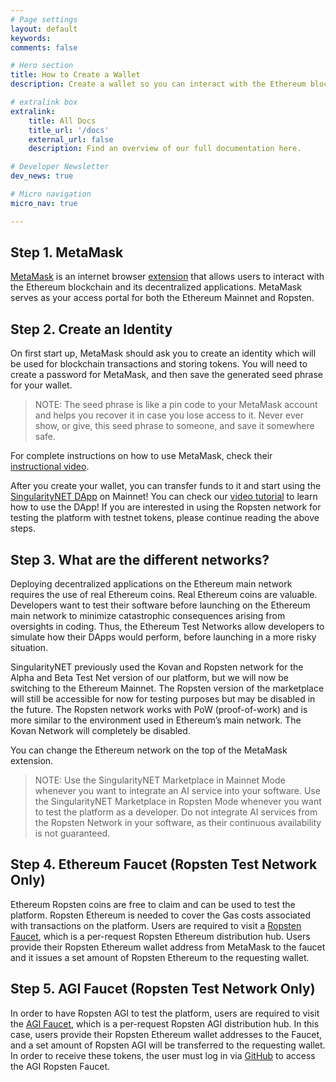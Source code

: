 ```yaml
---
# Page settings
layout: default
keywords:
comments: false

# Hero section
title: How to Create a Wallet
description: Create a wallet so you can interact with the Ethereum blockchain

# extralink box
extralink:
    title: All Docs
    title_url: '/docs'
    external_url: false
    description: Find an overview of our full documentation here.

# Developer Newsletter
dev_news: true

# Micro navigation
micro_nav: true

---
```


## Step 1. MetaMask

[MetaMask](https://metamask.io/) is an internet browser [extension](https://chrome.google.com/webstore/detail/metamask/nkbihfbeogaeaoehlefnkodbefgpgknn) that allows users to interact with the Ethereum blockchain and its decentralized applications. MetaMask serves as your access portal for both the Ethereum Mainnet and Ropsten.

## Step 2. Create an Identity

On first start up, MetaMask should ask you to create an identity which will be used for blockchain transactions and storing tokens. You will need to create a password for MetaMask, and then save the generated seed phrase for your wallet.

>NOTE: The seed phrase is like a pin code to your MetaMask account and helps you recover it in case you lose access to it. Never ever show, or give, this seed phrase to someone, and save it somewhere safe.

For complete instructions on how to use MetaMask, check their [instructional video](https://www.youtube.com/watch?time_continue=6&v=ZIGUC9JAAw8).

After you create your wallet, you can transfer funds to it and start using the [SingularityNET DApp](https://beta.singularitynet.io/) on Mainnet! You can check our [video tutorial](https://www.youtube.com/watch?v=j_9yLRQ1bE4) to learn how to use the DApp!
If you are interested in using the Ropsten network for testing the platform with testnet tokens, please continue reading the above steps.

## Step 3. What are the different networks?

Deploying decentralized applications on the Ethereum main network requires the use of real Ethereum coins. Real Ethereum coins are valuable. Developers want to test their software before launching on the Ethereum main network to minimize catastrophic consequences arising from oversights in coding. Thus, the Ethereum Test Networks allow developers to simulate how their DApps would perform, before launching in a more risky situation.

SingularityNET previously used the Kovan and Ropsten network for the Alpha and Beta Test Net version of our platform, but we will now be switching to the Ethereum Mainnet. The Ropsten version of the marketplace will still be accessible for now for testing purposes but may be disabled in the future. The Ropsten network works with PoW (proof-of-work) and is more similar to the environment used in Ethereum’s main network. The Kovan Network will completely be disabled.

You can change the Ethereum network on the top of the MetaMask extension.

>NOTE: Use the SingularityNET Marketplace in Mainnet Mode whenever you want to integrate an AI service into your software. Use the SingularityNET Marketplace in Ropsten Mode whenever you want to test the platform as a developer. Do not integrate AI services from the Ropsten Network in your software, as their continuous availability is not guaranteed.

## Step 4. Ethereum Faucet (Ropsten Test Network Only)

Ethereum Ropsten coins are free to claim and can be used to test the platform. Ropsten Ethereum is needed to cover the Gas costs associated with transactions on the platform. Users are required to visit a [Ropsten Faucet](https://faucet.metamask.io/), which is a per-request Ropsten Ethereum distribution hub. Users provide their Ropsten Ethereum wallet address from MetaMask to the faucet and it issues a set amount of Ropsten Ethereum to the requesting wallet.

## Step 5. AGI Faucet (Ropsten Test Network Only)

In order to have Ropsten AGI to test the platform, users are required to visit the [AGI Faucet](https://faucet.singularitynet.io/), which is a per-request Ropsten AGI distribution hub. In this case, users provide their Ropsten Ethereum wallet addresses to the Faucet, and a set amount of Ropsten AGI will be transferred to the requesting wallet. In order to receive these tokens, the user must log in via [GitHub](https://github.com/) to access the AGI Ropsten Faucet.
